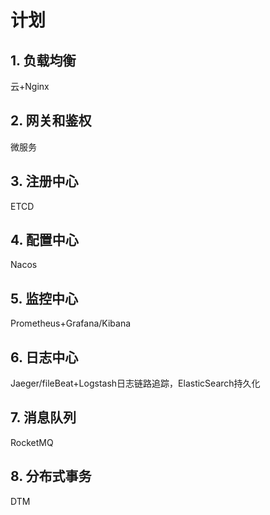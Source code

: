 # 计划

## 1. 负载均衡
云+Nginx

## 2. 网关和鉴权
微服务

## 3. 注册中心
ETCD

## 4. 配置中心
Nacos

## 5. 监控中心
Prometheus+Grafana/Kibana

## 6. 日志中心
Jaeger/fileBeat+Logstash日志链路追踪，ElasticSearch持久化

## 7. 消息队列
RocketMQ

## 8. 分布式事务
DTM
